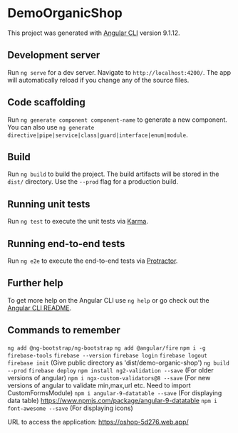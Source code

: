 # DemoOrganicShop

This project was generated with [Angular CLI](https://github.com/angular/angular-cli) version 9.1.12.

## Development server

Run `ng serve` for a dev server. Navigate to `http://localhost:4200/`. The app will automatically reload if you change any of the source files.

## Code scaffolding

Run `ng generate component component-name` to generate a new component. You can also use `ng generate directive|pipe|service|class|guard|interface|enum|module`.

## Build

Run `ng build` to build the project. The build artifacts will be stored in the `dist/` directory. Use the `--prod` flag for a production build.

## Running unit tests

Run `ng test` to execute the unit tests via [Karma](https://karma-runner.github.io).

## Running end-to-end tests

Run `ng e2e` to execute the end-to-end tests via [Protractor](http://www.protractortest.org/).

## Further help

To get more help on the Angular CLI use `ng help` or go check out the [Angular CLI README](https://github.com/angular/angular-cli/blob/master/README.md).

## Commands to remember
`ng add @ng-bootstrap/ng-bootstrap`
`ng add @angular/fire`
`npm i -g firebase-tools`
`firebase --version`
`firebase login`
`firebase logout`
`firebase init` (Give public directory as 'dist/demo-organic-shop')
`ng build --prod`
`firebase deploy`
`npm install ng2-validation --save` (For older versions of angular)
`npm i ngx-custom-validators@8 --save` (For new versions of angular to validate min,max,url etc. Need to import CustomFormsModule)
`npm i angular-9-datatable --save` (For displaying data table)
https://www.npmjs.com/package/angular-9-datatable
`npm i font-awesome --save` (For displaying icons)

URL to access the application:
https://oshop-5d276.web.app/

